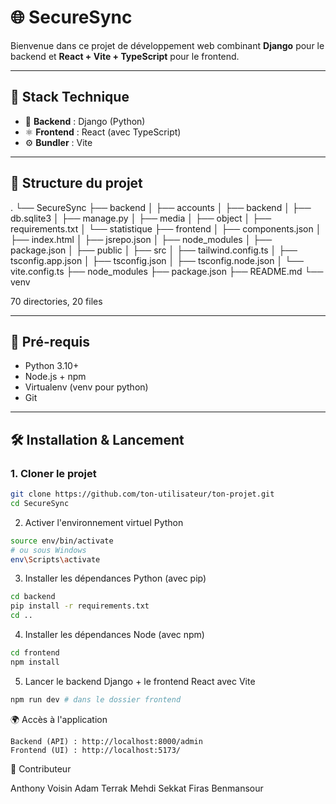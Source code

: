 # 🌐 SecureSync

Bienvenue dans ce projet de développement web combinant **Django** pour le backend et **React + Vite + TypeScript** pour le frontend.

---

## 🚀 Stack Technique

- 🐍 **Backend** : Django (Python)
- ⚛️ **Frontend** : React (avec TypeScript) 
- ⚙️ **Bundler** : Vite

---

## 📁 Structure du projet

.
└── SecureSync
    ├── backend
    │   ├── accounts
    │   ├── backend
    │   ├── db.sqlite3
    │   ├── manage.py
    │   ├── media
    │   ├── object
    │   ├── requirements.txt
    │   └── statistique
    ├── frontend
    │   ├── components.json
    │   ├── index.html
    │   ├── jsrepo.json
    │   ├── node_modules
    │   ├── package.json
    │   ├── public
    │   ├── src
    │   ├── tailwind.config.ts
    │   ├── tsconfig.app.json
    │   ├── tsconfig.json
    │   ├── tsconfig.node.json
    │   └── vite.config.ts
    ├── node_modules
    ├── package.json
    ├── README.md
    └── venv

70 directories, 20 files


---

## 🔧 Pré-requis

- Python 3.10+
- Node.js + npm
- Virtualenv (venv pour python)
- Git

---

## 🛠 Installation & Lancement

### 1. Cloner le projet

```bash
git clone https://github.com/ton-utilisateur/ton-projet.git
cd SecureSync
```

2. Activer l'environnement virtuel Python
```bash
source env/bin/activate
# ou sous Windows
env\Scripts\activate
```
3. Installer les dépendances Python (avec pip)

```bash
cd backend 
pip install -r requirements.txt
cd ..
```
4. Installer les dépendances Node (avec npm)
```bash
cd frontend
npm install
```

5. Lancer le backend Django + le frontend React avec Vite

```bash
npm run dev # dans le dossier frontend
```
🌍 Accès à l'application

    Backend (API) : http://localhost:8000/admin
    Frontend (UI) : http://localhost:5173/

💪 Contributeur 

Anthony Voisin
Adam Terrak
Mehdi Sekkat
Firas Benmansour
